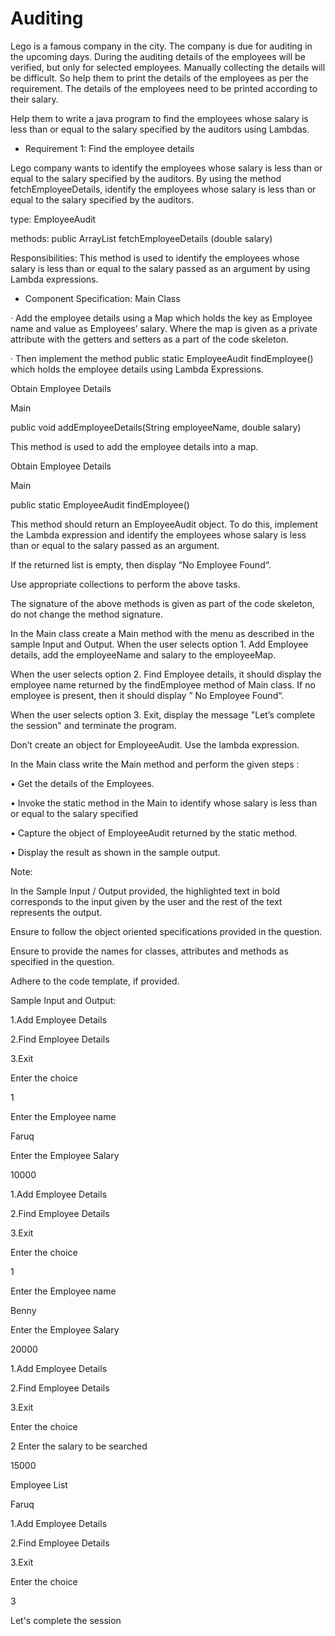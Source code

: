 # Auditing


Lego is a famous company in the city. The company is due for auditing in the upcoming days. During the auditing details of the employees will be verified, but only for selected employees.  Manually collecting the details will be difficult. So help them to print the details of the employees as per the requirement. The details of the employees need to be printed according to their salary.

Help them to write a java program to find the employees whose salary is less than or equal to the salary specified by the auditors using Lambdas.



- Requirement 1: Find the employee details

Lego company wants to identify the employees whose salary is less than or equal to the salary specified by the auditors. By using the method fetchEmployeeDetails, identify the employees whose salary is less than or equal to the salary specified by the auditors.

type: EmployeeAudit

methods: public ArrayList<String> fetchEmployeeDetails (double salary)

Responsibilities: This method is used to identify the employees whose salary is less than or equal to the salary passed as an argument by using Lambda expressions.



- Component Specification: Main Class

·         Add the employee details using a Map which holds the key as Employee name and value as Employees’ salary. Where the map is given as a private attribute with the getters and setters as a part of the code skeleton.

·         Then implement the method public static EmployeeAudit findEmployee() which holds the employee details using Lambda Expressions.


Obtain Employee Details

Main

public void addEmployeeDetails(String employeeName, double salary)

This method is used to add the employee details into a map.

Obtain Employee Details

Main

public static EmployeeAudit findEmployee()

This method should return an EmployeeAudit object. To do this, implement the Lambda expression and identify the employees whose salary is less than or equal to the salary passed as an argument.



If the returned list is empty, then display “No Employee Found“.

Use appropriate collections to perform the above tasks.

The signature of the above methods is given as part of the code skeleton, do not change the method signature.

In the Main class create a Main method with the menu as described in the sample Input and Output. When the user selects option 1. Add Employee details, add the employeeName and salary to the employeeMap.

When the user selects option 2. Find Employee details, it should display the employee name returned by the findEmployee method of Main class. If no employee is present, then it should display ” No Employee Found“.

When the user selects option 3. Exit, display the message "Let’s complete the session" and terminate the program.

Don’t create an object for EmployeeAudit. Use the lambda expression.

In the Main class write the Main method and perform the given steps :

•   Get the details of the Employees.

•   Invoke the static method in the Main to identify whose salary is less than or equal to the salary specified

•   Capture the object of EmployeeAudit returned by the static method.

•   Display the result as shown in the sample output.

Note:

In the Sample Input / Output provided, the highlighted text in bold corresponds to the input given by the user and the rest of the text represents the output.

Ensure to follow the object oriented specifications provided in the question.

Ensure to provide the names for classes, attributes and methods as specified in the question.

Adhere to the code template, if provided.

Sample Input and Output:

1.Add Employee Details

2.Find Employee Details

3.Exit

 Enter the choice

 1

 Enter the Employee name


Faruq

Enter the Employee Salary

10000

1.Add Employee Details

2.Find Employee Details

3.Exit

 Enter the choice

1

Enter the Employee name

Benny

Enter the Employee Salary

20000

1.Add Employee Details

2.Find Employee Details

3.Exit

Enter the choice

2
Enter the salary to be searched

15000

Employee List

Faruq

1.Add Employee Details

2.Find Employee Details

3.Exit

Enter the choice

3

Let's complete the session

